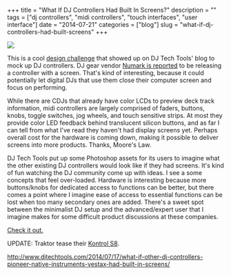 +++
title = "What If DJ Controllers Had Built In Screens?"
description = ""
tags = ["dj controllers", "midi controllers", "touch interfaces", "user interface"]
date = "2014-07-21"
categories = ["blog"]
slug = "what-if-dj-controllers-had-built-screens"
+++



  <div class="notebook-screenshot"><a href="http://www.djtechtools.com/2014/07/17/what-if-other-dj-controllers-pioneer-native-instruments-vestax-had-built-in-screens/"><img src="//media.konigi.com/bluga/wt53cda276915a2_large.jpg"/></a></div><p>This is a cool <a href="http://www.djtechtools.com/2014/07/17/what-if-other-dj-controllers-pioneer-native-instruments-vestax-had-built-in-screens/">design challenge</a> that showed up on DJ Tech Tools' blog to mock up DJ controllers. DJ gear vendor <a href="http://www.djtechtools.com/2014/07/14/numark-nv-dj-controller-full-color-screens-built-in/">Numark is reported</a> to be releasing a controller with a screen. That's kind of interesting, because it could potentially let digital DJs that use them close their computer screen and focus on performing.</p>

<p>While there are CDJs that already have color LCDs to preview deck track information, midi controllers are largely comprised of faders, buttons, knobs, toggle switches, jog wheels, and touch sensitive strips. At most they provide color LED feedback behind translucent silicon buttons, and as far I can tell from what I've read they haven't had display screens yet.  Perhaps overall cost for the hardware is coming down, making it possible to deliver screens into more products. Thanks, Moore's Law.</p>

<p>DJ Tech Tools put up some Photoshop assets for its users to imagine what the other existing DJ controllers would look like if they had screens. It's kind of fun watching the DJ community come up with ideas. I see a some concepts that feel over-loaded. Hardware is interesting because more buttons/knobs for dedicated access to functions can be better, but there comes a point where I imagine ease of access to essential functions can be lost when too many secondary ones are added. There's a sweet spot between the minimalist DJ setup and the advanced/expert user that I imagine makes for some difficult product discussions at these companies.</p>

<p><a href="http://www.djtechtools.com/2014/07/17/what-if-other-dj-controllers-pioneer-native-instruments-vestax-had-built-in-screens/">Check it out.</a></p>

<p>UPDATE: Traktor tease their <a href="http://www.native-instruments.com/en/products/traktor/dj-controllers/traktor-kontrol-s8/">Kontrol S8</a>.</p>

    
  <a href="http://www.djtechtools.com/2014/07/17/what-if-other-dj-controllers-pioneer-native-instruments-vestax-had-built-in-screens/">http://www.djtechtools.com/2014/07/17/what-if-other-dj-controllers-pioneer-native-instruments-vestax-had-built-in-screens/</a>
